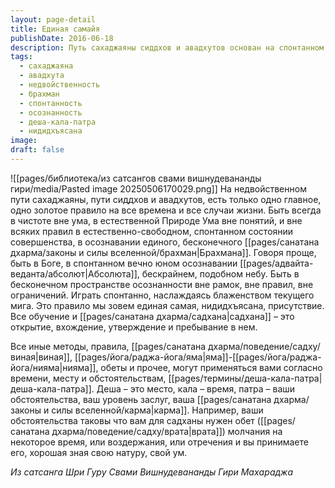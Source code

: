 ```yaml
---
layout: page-detail
title: Единая самайя
publishDate: 2016-06-18
description: Путь сахаджаяны сиддхов и авадхутов основан на спонтанном пребывании в естественном состоянии ума - чистом осознании Абсолюта (Брахмана), вне концепций, правил и ограничений. Все методы (яма-нияма, обеты) применяются гибко, в соответствии с обстоятельствами (деша-кала-патра), но суть пути - безусильное созерцание «здесь и сейчас», где ум растворяется в бесконечности Божественного.
tags:
  - сахаджаяна
  - авадхута
  - недвойственность
  - брахман
  - спонтанность
  - осознанность
  - деша-кала-патра
  - нидидхъясана
image: 
draft: false
---
```

![[pages/библиотека/из сатсангов свами вишнудевананды гири/media/Pasted image 20250506170029.png]]
На недвойственном пути сахаджаяны, пути сиддхов и авадхутов, есть только одно главное, одно золотое правило на все времена и все случаи жизни. Быть всегда в чистоте вне ума, в естественной Природе Ума вне понятий, и вне всяких правил в естественно-свободном, спонтанном состоянии совершенства, в осознавании единого, бесконечного [[pages/санатана дхарма/законы и силы вселенной/брахман|Брахмана]]. Говоря проще, быть в Боге, в спонтанном вечно юном осознавании [[pages/адвайта-веданта/абсолют|Абсолюта]], бескрайнем, подобном небу. Быть в бесконечном пространстве осознанности вне рамок, вне правил, вне ограничений. Играть спонтанно, наслаждаясь блаженством текущего мига. Это правило мы зовем единая самая, нидидхъясана, присутствие. Все обучение и [[pages/санатана дхарма/садхана|садхана]] – это открытие, вхождение, утверждение и пребывание в нем. 

Все иные методы, правила, [[pages/санатана дхарма/поведение/садху/виная|виная]], [[pages/йога/раджа-йога/яма|яма]]-[[pages/йога/раджа-йога/нияма|нияма]], обеты и прочее, могут применяться вами согласно времени, месту и обстоятельствам, [[pages/термины/деша-кала-патра|деша-кала-патра]]. Деша – это место, кала – время, патра – ваши обстоятельства, ваш уровень заслуг, ваша [[pages/санатана дхарма/законы и силы вселенной/карма|карма]]. Например, ваши обстоятельства таковы что вам для садханы нужен обет ([[pages/санатана дхарма/поведение/садху/врата|врата]]) молчания на некоторое время, или воздержания, или отречения и вы принимаете его, хорошая зная свою натуру, свой ум.

*Из сатсанга Шри Гуру Свами Вишнудевананды Гири Махараджа*